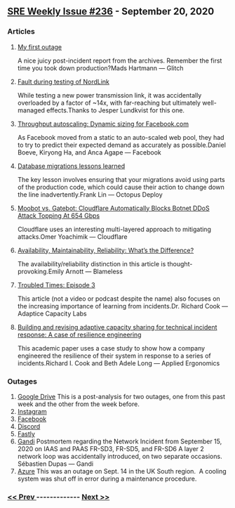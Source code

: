 ## [SRE Weekly Issue #236](https://sreweekly.com/sre-weekly-issue-236/) - September 20, 2020
### Articles

1. [My first outage](https://mads-hartmann.com/2019/03/01/my-first-outage.html)

    A nice juicy post-incident report from the archives. Remember the first time you took down production?Mads Hartmann — Glitch
1. [Fault during testing of NordLink](https://www.statnett.no/en/about-statnett/news-and-press-releases/news-archive-2020/fault-during-testing-of-nordlink/)

    While testing a new power transmission link, it was accidentally overloaded by a factor of ~14x, with far-reaching but ultimately well-managed effects.Thanks to Jesper Lundkvist for this one.
1. [Throughput autoscaling: Dynamic sizing for Facebook.com](https://engineering.fb.com/networking-traffic/throughput-autoscaling/)

    As Facebook moved from a static to an auto-scaled web pool, they had to try to predict their expected demand as accurately as possible.Daniel Boeve, Kiryong Ha, and Anca Agape — Facebook
1. [Database migrations lessons learned](https://octopus.com/blog/database-migrations-lessons-learned)

    The key lesson involves ensuring that your migrations avoid using parts of the production code, which could cause their action to change down the line inadvertently.Frank Lin — Octopus Deploy
1. [Moobot vs. Gatebot: Cloudflare Automatically Blocks Botnet DDoS Attack Topping At 654 Gbps](https://blog.cloudflare.com/moobot-vs-gatebot-cloudflare-automatically-blocks-botnet-ddos-attack-topping-at-654-gbps/)

    Cloudflare uses an interesting multi-layered approach to mitigating attacks.Omer Yoachimik — Cloudflare
1. [Availability, Maintainability, Reliability: What’s the Difference?](https://www.blameless.com/blog/availability-maintainability-reliability-whats-the-difference)

    The availability/reliability distinction in this article is thought-provoking.Emily Arnott — Blameless
1. [Troubled Times: Episode 3](https://www.adaptivecapacitylabs.com/blog/2020/09/19/troubled-times-episode-3/)

    This article (not a video or podcast despite the name) also focuses on the increasing importance of learning from incidents.Dr. Richard Cook — Adaptice Capacity Labs
1. [Building and revising adaptive capacity sharing for technical incident response: A case of resilience engineering](https://www.sciencedirect.com/science/article/pii/S0003687020301903)

    This academic paper uses a case study to show how a company engineered the resilience of their system in response to a series of incidents.Richard I. Cook and Beth Adele Long — Applied Ergonomics
### Outages

1. [Google Drive](https://static.googleusercontent.com/media/www.google.com/en//appsstatus/ir/edgugm6kpj2ewx7.pdf)
    This is a post-analysis for two outages, one from this past week and the other from the week before.
1. [Instagram](https://www.thestar.com.my/tech/tech-news/2020/09/18/instagram-down-users-experience-brief-outages-technical-problems)
1. [Facebook](https://www.thedenverchannel.com/news/national/facebook-users-report-widespread-outages)
1. [Discord](https://discord.statuspage.io/incidents/gfqnsk0l036s)
1. [Fastly](https://status.fastly.com/incidents/jpxtngv8hxgs)
1. [Gandi](https://news.gandi.net/en/2020/09/postmortem-regarding-the-network-incident-from-september-15th-2020-on-iaas-and-paas-fr-sd3-fr-sd5-and-fr-sd6/)
    Postmortem regarding the Network Incident from September 15, 2020 on IAAS and PAAS FR-SD3, FR-SD5, and FR-SD6
A layer 2 network loop was accidentally introduced, on two separate occasions.
Sébastien Dupas — Gandi
1. [Azure](https://status.azure.com/en-us/status/history/)
    This was an outage on Sept. 14 in the UK South region.  A cooling system was shut off in error during a maintenance procedure.

### [ << Prev ](sreweekly-235.md) ------------- [ Next >> ](sreweekly-237.md)
